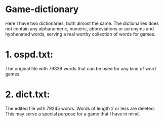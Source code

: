 # Game-dictionary
Here I have two dictionaries, both almost the same. The dictionaries does not contain any alphanumeric, numeric, abbreviations or acronyms and hyphenated words, serving a real worthy collection of words for games.

# 1. ospd.txt:
  The original file with 79339 words that can be used for any kind of word games.
  
# 2. dict.txt:
  The edited file with 79245 words. Words of length 2 or less are deleted. This may serve a special purpose for a game that I have in mind.
